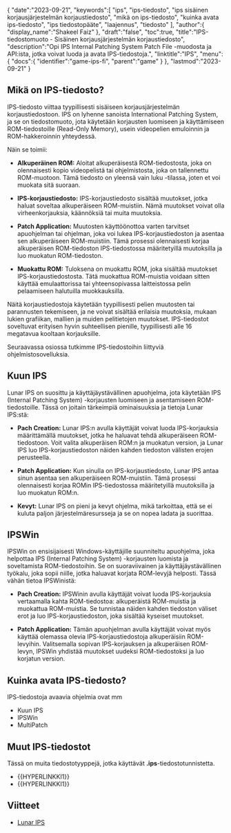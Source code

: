 {
   "date":"2023-09-21",
   "keywords":[
"ips",
"ips-tiedosto",
"ips sisäinen korjausjärjestelmän korjaustiedosto",
"mikä on ips-tiedosto",
"kuinka avata ips-tiedosto",
"ips tiedostopääte",
"laajennus",
"tiedosto"
],
   "author":{
      "display_name":"Shakeel Faiz"
},
   "draft":"false",
   "toc":true,
   "title":"IPS-tiedostomuoto - Sisäinen korjausjärjestelmän korjaustiedosto",
   "description":"Opi IPS Internal Patching System Patch File -muodosta ja API:ista, jotka voivat luoda ja avata IPS-tiedostoja.",
   "linktitle":"IPS",
   "menu":{
      "docs":{
         "identifier":"game-ips-fi",
         "parent":"game"
}
},
   "lastmod":"2023-09-21"
}

## Mikä on IPS-tiedosto?

IPS-tiedosto viittaa tyypillisesti sisäiseen korjausjärjestelmän korjaustiedostoon. IPS on lyhenne sanoista International Patching System, ja se on tiedostomuoto, jota käytetään korjausten luomiseen ja käyttämiseen ROM-tiedostoille (Read-Only Memory), usein videopelien emuloinnin ja ROM-hakkeroinnin yhteydessä.

Näin se toimii:

- **Alkuperäinen ROM:** Aloitat alkuperäisestä ROM-tiedostosta, joka on olennaisesti kopio videopelistä tai ohjelmistosta, joka on tallennettu ROM-muotoon. Tämä tiedosto on yleensä vain luku -tilassa, joten et voi muokata sitä suoraan.

- **IPS-korjaustiedosto:** IPS-korjaustiedosto sisältää muutokset, jotka haluat soveltaa alkuperäiseen ROM-muistiin. Nämä muutokset voivat olla virheenkorjauksia, käännöksiä tai muita muutoksia.

- **Patch Application:** Muutosten käyttöönottoa varten tarvitset apuohjelman tai ohjelman, joka voi lukea IPS-korjaustiedoston ja asentaa sen alkuperäiseen ROM-muistiin. Tämä prosessi olennaisesti korjaa alkuperäisen ROM-tiedoston IPS-tiedostossa määritetyillä muutoksilla ja luo muokatun ROM-tiedoston.

- **Muokattu ROM:** Tuloksena on muokattu ROM, joka sisältää muutokset IPS-korjaustiedostosta. Tätä muokattua ROM-muistia voidaan sitten käyttää emulaattorissa tai yhteensopivassa laitteistossa pelin pelaamiseen halutuilla muokkauksilla.

Näitä korjaustiedostoja käytetään tyypillisesti pelien muutosten tai parannusten tekemiseen, ja ne voivat sisältää erilaisia muutoksia, mukaan lukien grafiikan, mallien ja muiden pelitietojen muutokset. IPS-tiedostot soveltuvat erityisen hyvin suhteellisen pienille, tyypillisesti alle 16 megatavua kooltaan korjauksille.

Seuraavassa osiossa tutkimme IPS-tiedostoihin liittyviä ohjelmistosovelluksia.

## Kuun IPS

Lunar IPS on suosittu ja käyttäjäystävällinen apuohjelma, jota käytetään IPS (Internal Patching System) -korjausten luomiseen ja asentamiseen ROM-tiedostoille. Tässä on joitain tärkeimpiä ominaisuuksia ja tietoja Lunar IPS:stä:

- **Pach Creation:** Lunar IPS:n avulla käyttäjät voivat luoda IPS-korjauksia määrittämällä muutokset, jotka he haluavat tehdä alkuperäiseen ROM-tiedostoon. Voit valita alkuperäisen ROM:n ja muokatun version, ja Lunar IPS luo IPS-korjaustiedoston näiden kahden tiedoston välisten erojen perusteella.

- **Patch Application:** Kun sinulla on IPS-korjaustiedosto, Lunar IPS antaa sinun asentaa sen alkuperäiseen ROM-muistiin. Tämä prosessi olennaisesti korjaa ROMin IPS-tiedostossa määritetyillä muutoksilla ja luo muokatun ROM:n.

- **Kevyt:** Lunar IPS on pieni ja kevyt ohjelma, mikä tarkoittaa, että se ei kuluta paljon järjestelmäresursseja ja se on nopea ladata ja suorittaa.

## IPSWin

IPSWin on ensisijaisesti Windows-käyttäjille suunniteltu apuohjelma, joka helpottaa IPS (Internal Patching System) -korjausten luomista ja soveltamista ROM-tiedostoihin. Se on suoraviivainen ja käyttäjäystävällinen työkalu, joka sopii niille, jotka haluavat korjata ROM-levyjä helposti. Tässä vähän tietoa IPSWinistä:

- **Pach Creation:** IPSWinin avulla käyttäjät voivat luoda IPS-korjauksia vertaamalla kahta ROM-tiedostoa: alkuperäistä ROM-muistia ja muokattua ROM-muistia. Se tunnistaa näiden kahden tiedoston väliset erot ja luo IPS-korjaustiedoston, joka sisältää kyseiset muutokset.

- **Patch Application:** Tämän apuohjelman avulla käyttäjät voivat myös käyttää olemassa olevia IPS-korjaustiedostoja alkuperäisiin ROM-levyihin. Valitsemalla sopivan IPS-korjauksen ja alkuperäisen ROM-levyn, IPSWin yhdistää muutokset uudeksi ROM-tiedostoksi ja luo korjatun version.

## Kuinka avata IPS-tiedosto?

IPS-tiedostoja avaavia ohjelmia ovat mm

- Kuun IPS
- IPSWin
- MultiPatch

## Muut IPS-tiedostot

Tässä on muita tiedostotyyppejä, jotka käyttävät **.ips**-tiedostotunnistetta.

- {{HYPERLINKKI1}}
- {{HYPERLINKKI1}}

## Viitteet
* [Lunar IPS](https://www.romhacking.net/utilities/240/)
